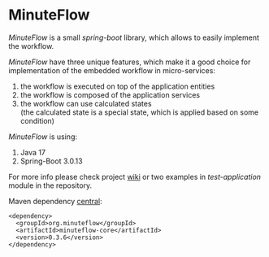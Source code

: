 # MinuteFlow

*MinuteFlow* is a small *spring-boot* library, which allows to easily implement the workflow.

*MinuteFlow* have three unique features, which make it a good choice
for implementation of the embedded workflow in micro-services:
1. the workflow is executed on top of the application entities
2. the workflow is composed of the application services
3. the workflow can use calculated states  
   (the calculated state is a special state, which is applied based on some condition)

*MinuteFlow* is using:
1. Java 17
2. Spring-Boot 3.0.13

For more info please check project [wiki](https://github.com/jan-komrska/minuteflow/wiki)
or two examples in *test-application* module in the repository.

Maven dependency [central](https://repo1.maven.org/maven2/org/minuteflow/minuteflow-core/0.3.6/):

```
<dependency>
  <groupId>org.minuteflow</groupId>
  <artifactId>minuteflow-core</artifactId>
  <version>0.3.6</version>
</dependency>
```
